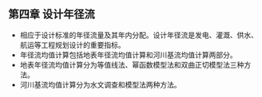 ## 第四章 设计年径流
- 相应于设计标准的年径流量及其年内分配。设计年径流是发电、灌溉、供水、航运等工程规划设计的重要指标。
- 年径流均值计算包括地表年径流均值计算和河川基流均值计算两部分。
- 地表年径流均值计算分为等值线法、幂函数模型法和双曲正切模型法三种方法。
- 河川基流均值计算分为水文调查和模型法两种方法。

